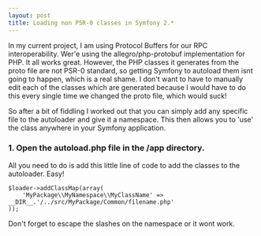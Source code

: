 ```yaml
---
layout: post
title: Loading non PSR-0 classes in Symfony 2.*
---
```


In my current project, I am using Protocol Buffers for our RPC interoperability. Wer'e using the allegro/php-protobuf implementation for PHP. It all works great. However, the PHP classes it generates from the proto file are not PSR-0 standard, so getting Symfony to autoload them isnt going to happen, which is a real shame. I don't want to have to manually edit each of the classes which are generated because I would have to do this every single time we changed the proto file, which would suck!

So after a bit of fiddling I worked out that you can simply add any specific file to the autoloader and give it a namespace. This then allows you to 'use' the class anywhere in your Symfony application.

### 1. Open the autoload.php file in the /app directory.

All you need to do is add this little line of code to add the classes to the autoloader. Easy!

    $loader->addClassMap(array(
        'MyPackage\\MyNamespace\\MyClassName' => __DIR__.'/../src/MyPackage/Common/filename.php'
    ));

Don't forget to escape the slashes on the namespace or it wont work.